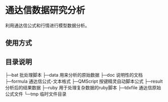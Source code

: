 # 通达信数据研究分析
利用通达信公式和行情进行模型数据分析。

## 使用方式


## 目录说明
├─bat 		批处理脚本
├─data 		用来分析的原始数据
├─doc 		说明性的文档
├─formula 	通达信公式-文本格式
├─QMScript	按键精灵自动脚本公式
├─result 	分析后的结果数据
├─ruby 		用于处理复杂数据的ruby脚本
├─tdxfile 	通达信原始公式文件
└─tmp 		临时文件目录